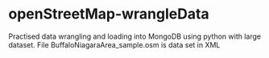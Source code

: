 # openStreetMap-wrangleData
Practised data wrangling and loading into MongoDB using python with large dataset.
File BuffaloNiagaraArea_sample.osm is data set in XML
